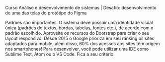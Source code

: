 Curso Análise e desenvolvimento de sistemas | Desafio: desenvolvimento de uma das telas do protótipo do Figma

Padrões são importantes. O sistema deve possuir uma identidade visual única (padrões de textos, bordas, tabelas, fontes etc.), de acordo com o padrão escolhido.
Aproveite os recursos do Bootstrap para criar o seu layout responsivo. Desde 2015 o Google prioriza em seu ranking os sites adaptados para mobile, além disso, 60% dos acessos aos sites têm origem nos smartphones!
Para desenvolver, você pode utilizar uma IDE como Sublime Text, Atom ou o VS Code. Fica a seu critério.
